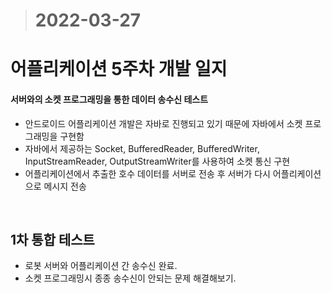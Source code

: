 ># 2022-03-27

# 어플리케이션 5주차 개발 일지

#### 서버와의 소켓 프로그래밍을 통한 데이터 송수신 테스트
* 안드로이드 어플리케이션 개발은 자바로 진행되고 있기 때문에 자바에서 소켓 프로그래밍을 구현함
* 자바에서 제공하는 Socket, BufferedReader, BufferedWriter, InputStreamReader, OutputStreamWriter를 사용하여 소켓 통신 구현
* 어플리케이션에서 추출한 호수 데이터를 서버로 전송 후 서버가 다시 어플리케이션으로 메시지 전송

<br />

## 1차 통합 테스트
* 로봇 서버와 어플리케이션 간 송수신 완료.
* 소켓 프로그래밍시 종종 송수신이 안되는 문제 해결해보기.
